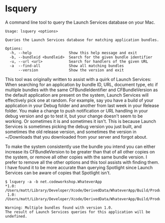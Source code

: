 # lsquery

A command line tool to query the Launch Services database on your Mac.

    Usage: lsquery <options>

    Queries the Launch Services database for matching application bundles.

    Options:
      -h, --help                 Show this help message and exit
      -b, --bundleid <bundleid>  Search for the given bundle identifier
      -u, --url <url>            Search for handlers of the given URL
      -a  --find-all             Show all matching bundles
          --version              Show the version and exit

This tool was originally written to assist with a quirk of Launch Services: When searching for an application by bundle ID, URL, document type, etc if multiple bundles with the same CFBundleIdentifier and CFBundleVersion as the default application are present on the system, Launch Services will effectively pick one at random. For example, say you have a build of your application in your Debug folder and another from last week in your Release folder. You make a change to push notification or URL handling in your debug version and go to test it, but your change doesn't seem to be working. Or sometimes it is and sometimes it isn't. This is because Launch Services is sometimes picking the debug version you just built, and sometimes the old release version, and sometimes the version in ~/Downloads that you downloaded from your server and forgot about.

To make the system consistently use the bundle you intend you can either increase its CFBundleVersion to be greater than that of all other copies on the system, or remove all other copies with the same bundle version. I prefer to remove all the other options and this tool assists with finding them. I have found it to be more accurate than querying Spotlight since Launch Services can be aware of copies that Spotlight isn't.


    $ lsquery -a -b net.codeworkshop.WhateverApp
    *1.0: /Users/matt/Library/Developer/Xcode/DerivedData/WhateverApp/Build/Products/Release/WhateverApp.app
     1.0: /Users/matt/Library/Developer/Xcode/DerivedData/WhateverApp/Build/Products/Debug/WhateverApp.app

    Warning: Multiple bundles found with version 1.0.
    The result of Launch Services queries for this application will be undefined.
